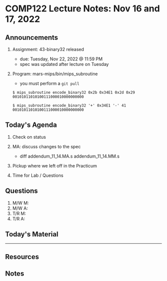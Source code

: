 # COMP122 Lecture Notes: Nov 16 and 17, 2022


## Announcements
   1. Assignment:  43-binary32 released
      - due: Tuesday, Nov 22, 2022  @ 11:59 PM
      - spec was updated after lecture on Tuesday

   1. Program:  mars-mips/bin/mips_subroutine
      - you must perform a `git pull`

      ```
      $ mips_subroutine encode_binary32 0x2b 0x34E1 0x2d 0x29 
      00101011010100111000010000000000

      $ mips_subroutine encode_binary32 '+' 0x34E1 '-' 41
      00101011010100111000010000000000
      ```

## Today's Agenda
   1. Check on status
   1. MA: discuss changes to the spec
      - diff addendum_11_14.MA.s  addendum_11_14.MM.s

   1. Pickup where we left off in the Practicum
   1. Time for Lab / Questions
  
    
## Questions
   1. M/W M: 
   1. M/W A:
   1. T/R M:
   1. T/R A:


## Today's Material


---
## Resources
 

## Notes



